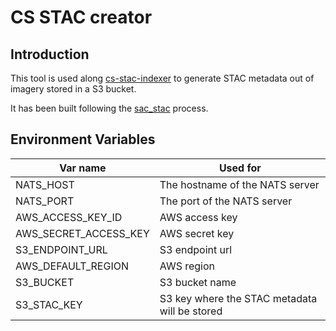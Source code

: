 # CS STAC creator

## Introduction

This tool is used along [cs-stac-indexer](https://github.com/SatelliteApplicationsCatapult/cs-stac-indexer) to generate
STAC metadata out of imagery stored in a S3 bucket.

It has been built following the [sac_stac](https://github.com/tjones1993/sac_stac) process.

## Environment Variables
| Var name| Used for |
| --- | --- |
|NATS_HOST | The hostname of the NATS server |
|NATS_PORT | The port of the NATS server |
|AWS_ACCESS_KEY_ID | AWS access key |
|AWS_SECRET_ACCESS_KEY | AWS secret key |
|S3_ENDPOINT_URL | S3 endpoint url |
|AWS_DEFAULT_REGION | AWS region |
|S3_BUCKET | S3 bucket name |
|S3_STAC_KEY | S3 key where the STAC metadata will be stored |
